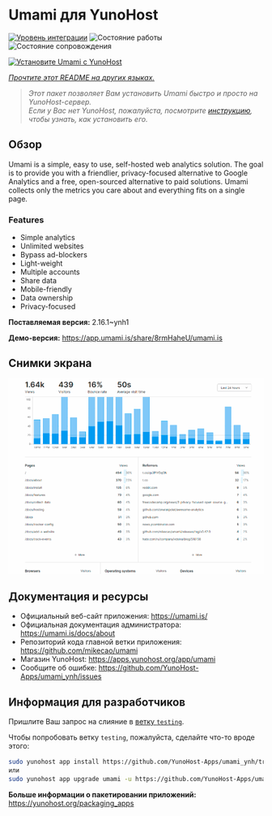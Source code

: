 <!--
Важно: этот README был автоматически сгенерирован <https://github.com/YunoHost/apps/tree/master/tools/readme_generator>
Он НЕ ДОЛЖЕН редактироваться вручную.
-->

# Umami для YunoHost

[![Уровень интеграции](https://apps.yunohost.org/badge/integration/umami)](https://ci-apps.yunohost.org/ci/apps/umami/)
![Состояние работы](https://apps.yunohost.org/badge/state/umami)
![Состояние сопровождения](https://apps.yunohost.org/badge/maintained/umami)

[![Установите Umami с YunoHost](https://install-app.yunohost.org/install-with-yunohost.svg)](https://install-app.yunohost.org/?app=umami)

*[Прочтите этот README на других языках.](./ALL_README.md)*

> *Этот пакет позволяет Вам установить Umami быстро и просто на YunoHost-сервер.*  
> *Если у Вас нет YunoHost, пожалуйста, посмотрите [инструкцию](https://yunohost.org/install), чтобы узнать, как установить его.*

## Обзор

Umami is a simple, easy to use, self-hosted web analytics solution. The goal is to provide you with a friendlier, privacy-focused alternative to Google Analytics and a free, open-sourced alternative to paid solutions. Umami collects only the metrics you care about and everything fits on a single page. 

### Features

- Simple analytics
- Unlimited websites
- Bypass ad-blockers
- Light-weight
- Multiple accounts
- Share data
- Mobile-friendly
- Data ownership
- Privacy-focused


**Поставляемая версия:** 2.16.1~ynh1

**Демо-версия:** <https://app.umami.is/share/8rmHaheU/umami.is>

## Снимки экрана

![Снимок экрана Umami](./doc/screenshots/dark.png)

## Документация и ресурсы

- Официальный веб-сайт приложения: <https://umami.is/>
- Официальная документация администратора: <https://umami.is/docs/about>
- Репозиторий кода главной ветки приложения: <https://github.com/mikecao/umami>
- Магазин YunoHost: <https://apps.yunohost.org/app/umami>
- Сообщите об ошибке: <https://github.com/YunoHost-Apps/umami_ynh/issues>

## Информация для разработчиков

Пришлите Ваш запрос на слияние в [ветку `testing`](https://github.com/YunoHost-Apps/umami_ynh/tree/testing).

Чтобы попробовать ветку `testing`, пожалуйста, сделайте что-то вроде этого:

```bash
sudo yunohost app install https://github.com/YunoHost-Apps/umami_ynh/tree/testing --debug
или
sudo yunohost app upgrade umami -u https://github.com/YunoHost-Apps/umami_ynh/tree/testing --debug
```

**Больше информации о пакетировании приложений:** <https://yunohost.org/packaging_apps>
